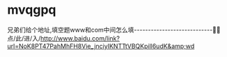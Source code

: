 # mvqgpq
兄弟们给个地址,填空题www和com中间怎么填----------------------------🍚🍚点/此/进/入/http://www.baidu.com/link?url=NoK8PT47PahMhFH8Vie_jnciyIKNTTtVBQKpill6udK&amp;wd
